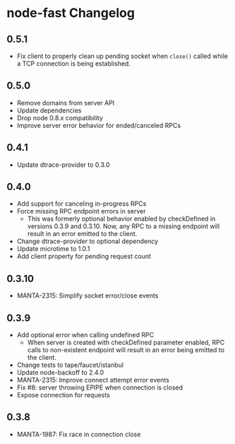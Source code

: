 # node-fast Changelog

## 0.5.1

- Fix client to properly clean up pending socket when `close()` called while a
  TCP connection is being established.

## 0.5.0

- Remove domains from server API
- Update dependencies
- Drop node 0.8.x compatibility
- Improve server error behavior for ended/canceled RPCs

## 0.4.1

- Update dtrace-provider to 0.3.0

## 0.4.0

 - Add support for canceling in-progress RPCs
 - Force missing RPC endpoint errors in server
   * This was formerly optional behavior enabled by checkDefined in versions
     0.3.9 and 0.3.10.  Now, any RPC to a missing endpoint will result in an
     error emitted to the client.
 - Change dtrace-provider to optional dependency
 - Update microtime to 1.0.1
 - Add client property for pending request count

## 0.3.10

 - MANTA-2315: Simplify socket error/close events

## 0.3.9

 - Add optional error when calling undefined RPC
   * When server is created with checkDefined parameter enabled, RPC calls to
     non-existent endpoint will result in an error being emitted to the client.
 - Change tests to tape/faucet/istanbul
 - Update node-backoff to 2.4.0
 - MANTA-2315: Improve connect attempt error events
 - Fix #8: server throwing EPIPE when connection is closed
 - Expose connection for requests

## 0.3.8

 - MANTA-1987: Fix race in connection close
